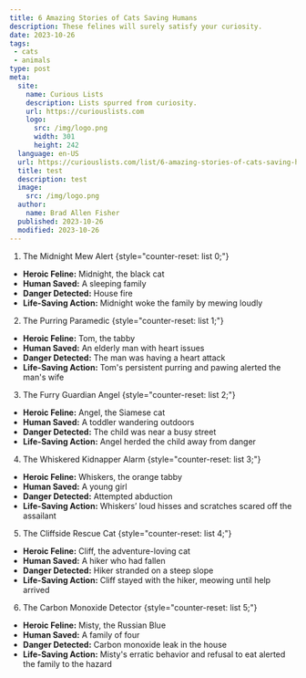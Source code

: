 ```yaml
---
title: 6 Amazing Stories of Cats Saving Humans
description: These felines will surely satisfy your curiosity. 
date: 2023-10-26
tags:
 - cats
 - animals
type: post
meta:
  site:
    name: Curious Lists
    description: Lists spurred from curiosity.
    url: https://curiouslists.com
    logo:
      src: /img/logo.png
      width: 301
      height: 242
  language: en-US
  url: https://curiouslists.com/list/6-amazing-stories-of-cats-saving-humans
  title: test
  description: test
  image:
    src: /img/logo.png
  author:
    name: Brad Allen Fisher
  published: 2023-10-26
  modified: 2023-10-26
---
```


1. The Midnight Mew Alert {style="counter-reset: list 0;"}
  - **Heroic Feline:** Midnight, the black cat
  - **Human Saved:** A sleeping family
  - **Danger Detected:** House fire
  - **Life-Saving Action:** Midnight woke the family by mewing loudly

2. The Purring Paramedic {style="counter-reset: list 1;"}
  - **Heroic Feline:** Tom, the tabby
  - **Human Saved:** An elderly man with heart issues
  - **Danger Detected:** The man was having a heart attack
  - **Life-Saving Action:** Tom's persistent purring and pawing alerted the man's wife

3. The Furry Guardian Angel {style="counter-reset: list 2;"}
  - **Heroic Feline:** Angel, the Siamese cat
  - **Human Saved:** A toddler wandering outdoors
  - **Danger Detected:** The child was near a busy street
  - **Life-Saving Action:** Angel herded the child away from danger

4. The Whiskered Kidnapper Alarm {style="counter-reset: list 3;"}
  - **Heroic Feline:** Whiskers, the orange tabby
  - **Human Saved:** A young girl
  - **Danger Detected:** Attempted abduction
  - **Life-Saving Action:** Whiskers’ loud hisses and scratches scared off the assailant

5. The Cliffside Rescue Cat {style="counter-reset: list 4;"}
  - **Heroic Feline:** Cliff, the adventure-loving cat
  - **Human Saved:** A hiker who had fallen
  - **Danger Detected:** Hiker stranded on a steep slope
  - **Life-Saving Action:** Cliff stayed with the hiker, meowing until help arrived

6. The Carbon Monoxide Detector {style="counter-reset: list 5;"}
  - **Heroic Feline:** Misty, the Russian Blue
  - **Human Saved:** A family of four
  - **Danger Detected:** Carbon monoxide leak in the house
  - **Life-Saving Action:** Misty's erratic behavior and refusal to eat alerted the family to the hazard